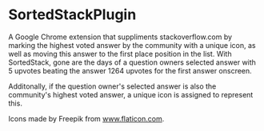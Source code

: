 # SortedStackPlugin

A Google Chrome extension that suppliments stackoverflow.com by marking the highest voted answer by the community with a unique icon, as well as moving this answer to the first place position in the list. With SortedStack, gone are the days of a question owners selected answer with 5 upvotes beating the answer 1264 upvotes for the first answer onscreen.

Additonally, if the question owner's selected answer is also the community's highest voted answer, a unique icon is assigned to represent this.

Icons made by Freepik from www.flaticon.com.
